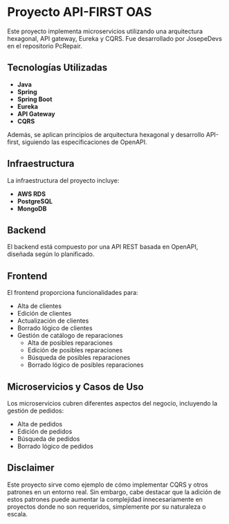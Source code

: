 # Proyecto API-FIRST OAS

Este proyecto implementa microservicios utilizando una arquitectura hexagonal, API gateway, Eureka y CQRS. Fue desarrollado por JosepeDevs en el repositorio PcRepair.

## Tecnologías Utilizadas

- **Java**
- **Spring**
- **Spring Boot**
- **Eureka**
- **API Gateway**
- **CQRS**

Además, se aplican principios de arquitectura hexagonal y desarrollo API-first, siguiendo las especificaciones de OpenAPI.

## Infraestructura

La infraestructura del proyecto incluye:

- **AWS RDS**
- **PostgreSQL**
- **MongoDB**

## Backend

El backend está compuesto por una API REST basada en OpenAPI, diseñada según lo planificado.

## Frontend

El frontend proporciona funcionalidades para:

- Alta de clientes
- Edición de clientes
- Actualización de clientes
- Borrado lógico de clientes
- Gestión de catálogo de reparaciones
  - Alta de posibles reparaciones
  - Edición de posibles reparaciones
  - Búsqueda de posibles reparaciones
  - Borrado lógico de posibles reparaciones

## Microservicios y Casos de Uso

Los microservicios cubren diferentes aspectos del negocio, incluyendo la gestión de pedidos:

- Alta de pedidos
- Edición de pedidos
- Búsqueda de pedidos
- Borrado lógico de pedidos

## Disclaimer

Este proyecto sirve como ejemplo de cómo implementar CQRS y otros patrones en un entorno real. Sin embargo, cabe destacar que la adición de estos patrones puede aumentar la complejidad innecesariamente en proyectos donde no son requeridos, simplemente por su naturaleza o escala.
